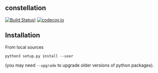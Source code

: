 ## constellation

[![Build Status](https://github.com/reside-ic/constellation/actions/workflows/test.yml/badge.svg))](https://github.com/reside-ic/constellation/actions)
[![codecov.io](https://codecov.io/github/reside-ic/constellation/coverage.svg?branch=master)](https://codecov.io/github/reside-ic/constellation?branch=master)

## Installation

From local sources

```
python3 setup.py install --user
```

(you may need `--upgrade` to upgrade older versions of python packages).
